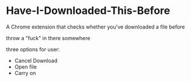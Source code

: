 Have-I-Downloaded-This-Before
=============================

A Chrome extension that checks whether you've downloaded a file before

throw a "fuck" in there somewhere

three options for user:
  * Cancel Download
  * Open file
  * Carry on
